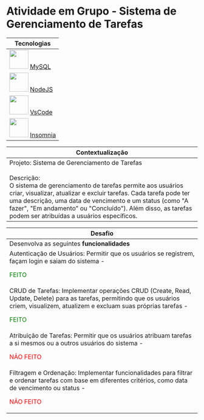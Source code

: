 # Atividade em Grupo - Sistema de Gerenciamento de Tarefas

|Tecnologias|
|-|
|<img src="https://w7.pngwing.com/pngs/717/111/png-transparent-mysql-round-logo-tech-companies-thumbnail.png" style="width:50px;"> [MySQL](https://dev.mysql.com/doc/refman/8.0/en/join.html)|
|<img src="https://static-00.iconduck.com/assets.00/node-js-icon-454x512-nztofx17.png" style="width:50px;"> [NodeJS](https://nodejs.org/en)|
|<img src="https://logowik.com/content/uploads/images/visual-studio-code7642.jpg" style="width:50px;"> [VsCode](https://code.visualstudio.com/)|
|<img src="https://seeklogo.com/images/I/insomnia-logo-A35E09EB19-seeklogo.com.png" style="width:50px;"> [Insomnia](https://insomnia.rest/)|

|Contextualização|
|-|
|Projeto: Sistema de Gerenciamento de Tarefas<br><br>Descrição:<br>O sistema de gerenciamento de tarefas permite aos usuários criar, visualizar, atualizar e excluir tarefas. Cada tarefa pode ter uma descrição, uma data de vencimento e um status (como "A fazer", "Em andamento" ou "Concluído"). Além disso, as tarefas podem ser atribuídas a usuários específicos.|

|Desafio|
|-|
|Desenvolva as seguintes **funcionalidades**|
|Autenticação de Usuários: Permitir que os usuários se registrem, façam login e saiam do sistema - <p style="color: green;">FEITO</p>|
|CRUD de Tarefas: Implementar operações CRUD (Create, Read, Update, Delete) para as tarefas, permitindo que os usuários criem, visualizem, atualizem e excluam suas próprias tarefas - <p style="color: green;">FEITO</p>|
|Atribuição de Tarefas: Permitir que os usuários atribuam tarefas a si mesmos ou a outros usuários do sistema - <p style="color: red;">NÃO FEITO</p>|
|Filtragem e Ordenação: Implementar funcionalidades para filtrar e ordenar tarefas com base em diferentes critérios, como data de vencimento ou status - <p style="color: red;">NÃO FEITO</p>|